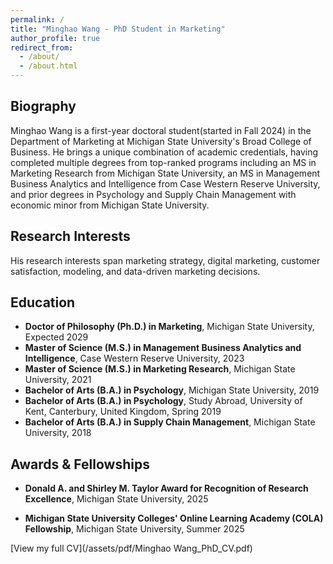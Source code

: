 ```yaml
---
permalink: /
title: "Minghao Wang - PhD Student in Marketing"
author_profile: true
redirect_from: 
  - /about/
  - /about.html
---
```


## Biography
Minghao Wang is a first-year doctoral student(started in Fall 2024) in the Department of Marketing at Michigan State University's Broad College of Business. 
He brings a unique combination of academic credentials, having completed multiple degrees from top-ranked programs including an MS in Marketing Research from Michigan State University, an MS in Management Business Analytics and Intelligence from Case Western Reserve University, and prior degrees in Psychology and Supply Chain Management with economic minor from Michigan State University. 

## Research Interests
His research interests span marketing strategy, digital marketing, customer satisfaction, modeling, and data-driven marketing decisions.

## Education
* **Doctor of Philosophy (Ph.D.) in Marketing**, Michigan State University, Expected 2029
* **Master of Science (M.S.) in Management Business Analytics and Intelligence**, Case Western Reserve University, 2023
* **Master of Science (M.S.) in Marketing Research**, Michigan State University, 2021
* **Bachelor of Arts (B.A.) in Psychology**, Michigan State University, 2019
* **Bachelor of Arts (B.A.) in Psychology**, Study Abroad, University of Kent, Canterbury, United Kingdom, Spring 2019
* **Bachelor of Arts (B.A.) in Supply Chain Management**, Michigan State University, 2018

## Awards & Fellowships
* **Donald A. and Shirley M. Taylor Award for Recognition of Research Excellence**, Michigan State University, 2025

* **Michigan State University Colleges' Online Learning Academy (COLA) Fellowship**, Michigan State University, Summer 2025

[View my full CV](/assets/pdf/Minghao Wang_PhD_CV.pdf)